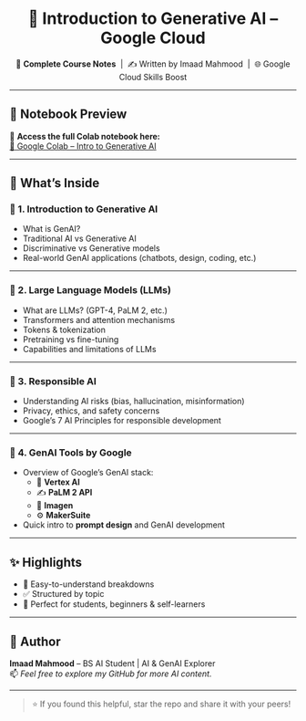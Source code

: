 <h1 align="center">🧠 Introduction to Generative AI – Google Cloud</h1>

<p align="center">
  📓 <strong>Complete Course Notes</strong> &nbsp;|&nbsp; ✍️ Written by Imaad Mahmood &nbsp;|&nbsp; 🌐 Google Cloud Skills Boost
</p>

---

## 🚀 Notebook Preview

🔗 **Access the full Colab notebook here:**  
[📘 Google Colab – Intro to Generative AI](https://colab.research.google.com/drive/1EYz-NZXBxlkaG2wHa1BlmuADM3R6Rmvy#scrollTo=bARz1ZhrfnFn)

---

## 🧩 What’s Inside

### 🔹 1. Introduction to Generative AI
- What is GenAI?
- Traditional AI vs Generative AI
- Discriminative vs Generative models
- Real-world GenAI applications (chatbots, design, coding, etc.)

---

### 🔹 2. Large Language Models (LLMs)
- What are LLMs? (GPT-4, PaLM 2, etc.)
- Transformers and attention mechanisms
- Tokens & tokenization
- Pretraining vs fine-tuning
- Capabilities and limitations of LLMs

---

### 🔹 3. Responsible AI
- Understanding AI risks (bias, hallucination, misinformation)
- Privacy, ethics, and safety concerns
- Google’s 7 AI Principles for responsible development

---

### 🔹 4. GenAI Tools by Google
- Overview of Google’s GenAI stack:
  - 🧠 **Vertex AI**
  - ✍️ **PaLM 2 API**
  - 🎨 **Imagen**
  - ⚙️ **MakerSuite**
- Quick intro to **prompt design** and GenAI development

---

## ✨ Highlights
- 📖 Easy-to-understand breakdowns
- ✅ Structured by topic
- 🎯 Perfect for students, beginners & self-learners

---

## 📌 Author
**Imaad Mahmood** – BS AI Student | AI & GenAI Explorer  
📫 *Feel free to explore my GitHub for more AI content.*

---

> ⭐️ If you found this helpful, star the repo and share it with your peers!
